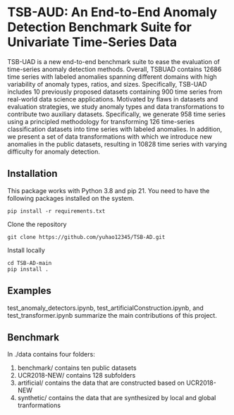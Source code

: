 # TSB-AUD: An End-to-End Anomaly Detection Benchmark Suite for Univariate Time-Series Data

TSB-UAD is a new end-to-end benchmark suite to ease the
evaluation of time-series anomaly detection methods. Overall, TSBUAD
contains 12686 time series with labeled anomalies spanning
different domains with high variability of anomaly types, ratios,
and sizes. Specifically, TSB-UAD includes 10 previously proposed
datasets containing 900 time series from real-world data science applications.
Motivated by flaws in datasets and evaluation strategies,
we study anomaly types and data transformations to contribute
two auxiliary datasets. Specifically, we generate 958 time series
using a principled methodology for transforming 126 time-series
classification datasets into time series with labeled anomalies. In
addition, we present a set of data transformations with which we
introduce new anomalies in the public datasets, resulting in 10828
time series with varying difficulty for anomaly detection.


## Installation

This package works with Python 3.8 and pip 21. You need to have the following packages installed on the system.

```
pip install -r requirements.txt
```

Clone the repository

```
git clone https://github.com/yuhao12345/TSB-AD.git
```

Install locally

```
cd TSB-AD-main
pip install .
```

## Examples
test_anomaly_detectors.ipynb, test_artificialConstruction.ipynb, and test_transformer.ipynb summarize the main contributions of this project.

## Benchmark 
In ./data contains four folders: 

1. benchmark/ contains ten public datasets
2. UCR2018-NEW/ contains 128 subfolders 
3. artificial/ contains the data that are constructed based on UCR2018-NEW
4. synthetic/ contains the data that are synthesized by local and global tranformations

